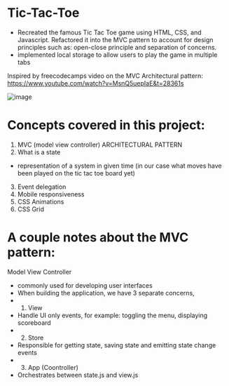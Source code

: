 # Tic-Tac-Toe
- Recreated the famous Tic Tac Toe game using HTML, CSS, and Javascript. Refactored it into the MVC pattern to account for design principles such as: open-close principle and separation of concerns. 
- implemented local storage to allow users to play the game in multiple tabs 

Inspired by freecodecamps video on the MVC Architectural pattern: https://www.youtube.com/watch?v=MsnQ5uepIaE&t=28361s

![image](https://user-images.githubusercontent.com/103285267/236647288-43f556aa-c499-4559-a365-1e01461d816b.png)


# Concepts covered in this project:
1. MVC (model view controller) ARCHITECTURAL PATTERN
2. What is a state
- representation of a system in given time (in our case what moves have been played on the tic tac toe board yet)
3. Event delegation
4. Mobile responsiveness
5. CSS Animations
6. CSS Grid

# A couple notes about the MVC pattern:

Model View Controller
- commonly used for developing user interfaces
- When building the application, we have 3 separate concerns,
- 1. View
- Handle UI only events, for example: toggling the menu, displaying scoreboard
- 2. Store
- Responsible for getting state, saving state and emitting state change events
- 3. App (Coontroller)
- Orchestrates between state.js and view.js








